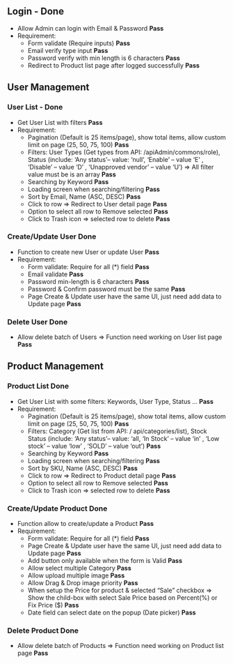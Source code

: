 ## Login - **Done**

-	Allow Admin can login with Email & Password **Pass**
-	Requirement: 
	+ Form validate (Require inputs) **Pass**
	+ Email verify type input **Pass**
	+ Password verify with min length is 6 characters **Pass**
	+ Redirect to Product list page after logged successfully **Pass**


## User Management
### User List - **Done**
-	Get User List with filters **Pass**
-	Requirement:
	+ Pagination (Default is 25 items/page), show total items, allow custom limit on page (25, 50, 75, 100) **Pass**
	+ Filters: User Types (Get types from API: /apiAdmin/commons/role), Status (include: ‘Any status’– value: ‘null’, ‘Enable’ – value ‘E’ , ‘Disable’ – value ‘D’ , ‘Unapproved vendor’ – value ‘U’) => All filter value must be is an array **Pass**
	+ Searching by Keyword **Pass**
	+ Loading screen when searching/filtering **Pass**
	+ Sort by Email, Name (ASC, DESC) **Pass**
	+ Click to row => Redirect to User detail page **Pass**
	+ Option to select all row to Remove selected **Pass**
	+ Click to Trash icon => selected row to delete **Pass**

### Create/Update User **Done**
-	Function to create new User or update User **Pass**
-	Requirement:
  	+ Form validate: Require for all (*) field **Pass**
	+ Email validate **Pass**
	+ Password min-length is 6 characters **Pass**
	+ Password & Confirm password must be the same **Pass**
	+ Page Create & Update user have the same UI, just need add data to Update page **Pass**

### Delete User **Done**
-	Allow delete batch of Users => Function need working on User list page **Pass**


## Product Management 
### Product List **Done**
-	Get User List with some filters: Keywords, User Type, Status … **Pass**
-	Requirement:
	+ Pagination (Default is 25 items/page), show total items, allow custom limit on page (25, 50, 75, 100) **Pass**
	+ Filters: Category (Get list from API: / api/categories/list), Stock Status (include: ‘Any status’– value: ‘all, ‘In Stock’ – value ‘in’ , ‘Low stock’ – value ‘low’ , ‘SOLD’ – value ‘out’) **Pass**
	+ Searching by Keyword **Pass**
	+ Loading screen when searching/filtering **Pass**
	+ Sort by SKU, Name (ASC, DESC) **Pass** 
	+ Click to row => Redirect to Product detail page **Pass**
	+ Option to select all row to Remove selected **Pass**
	+ Click to Trash icon => selected row to delete **Pass**

### Create/Update Product **Done**
-	Function allow to create/update a Product **Pass**
-	Requirement:
	+ Form validate: Require for all (*) field **Pass**
	+ Page Create & Update user have the same UI, just need add data to Update page **Pass**
	+ Add button only available when the form is Valid **Pass**
	+ Allow select multiple Category **Pass**
	+ Allow upload multiple image **Pass**
	+ Allow Drag & Drop image priority **Pass**
	+ When setup the Price for product & selected “Sale” checkbox => Show the child-box with select Sale Price based on Percent(%) or Fix Price ($) **Pass**
	+ Date field can select date on the popup (Date picker) **Pass**

### Delete Product **Done**
- Allow delete batch of Products => Function need working on Product list page **Pass**